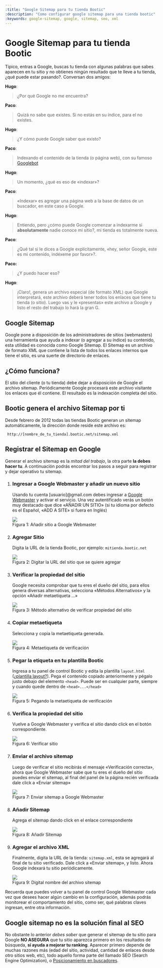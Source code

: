 ```yaml
---
:title: "Google Sitemap para tu tienda Bootic"
:description: "Como configurar google sitemap para una tienda bootic"
:keywords: google-sitemap, google, sitemap, seo, xml 
---
```


Google Sitemap para tu tienda Bootic
====================================

Típico, entras a Google, buscas tu tienda con algunas palabras que sabes aparecen en tu sitio y no obtienes ningún resultado que te lleve a tu tienda, ¿qué puede estar pasando?. Conversan dos amigos:

**Hugo**:

> ¿Por qué Google no me encuentra?

**Paco**:

> Quizá no sabe que existes. Si no estás en su índice, para el no existes.

**Hugo**:

> ¿Y cómo puede Google saber que existo?

**Paco**:

> Indexando el contenido de la tienda (o página web), con su famoso [Googlebot][bot]

**Hugo**:

> Un momento, ¿qué es eso de «indexar»?

**Paco**:

> «Indexar» es agregar una página web a la base de datos de un buscador, en este caso a Google.

**Hugo**:

> Entiendo, pero ¿cómo puede Google comenzar a indexarme si **absolutamente** nadie conoce mi sitio?, mi tienda es totalmente nueva.

**Paco**:

> ¿Qué tal si le dices a Google explícitamente, «hey, señor Google, este es mi
contenido, indéxeme por favor»?. 

**Paco:**

> ¿Y puedo hacer eso?

**Hugo**:

> ¡Claro!, genera un archivo especial (de formato XML) que Google interpretará, este archivo deberá tener todos los enlaces que tiene tu tienda (o sitio). Luego vas y le «presentas» este archivo a Google y listo el resto del trabajo lo hará la gran G.

## Google Sitemap

Google pone a disposición de los administradores de sitios (webmasters) una herramienta que ayuda a indexar (o agregar a su índice) su contenido, esta utilidad es conocida como Google Sitemap. El Sitemap es un archivo de formato XML que contiene la lista de todos los enlaces internos que tiene el sitio, es una suerte de directorio de enlaces.

## ¿Cómo funciona?

El sitio del cliente (o tu tienda) debe dejar a disposición de Google el archivo sitemap. Periódicamente Google procesará este archivo visitante los enlaces que él contiene. El resultado es la indexación completa del sitio.


## Bootic genera el archivo Sitemap por ti

Desde febrero de 2012 todas las tiendas Bootic generan un sitemap automáticamente, la
dirección donde reside este archivo es:

     http://[nombre_de_tu_tienda].bootic.net/sitemap.xml
              
## Registrar el Sitemap en Google

Generar el archivo sitemap es la _mitad del trabajo_, la otra parte **la debes hacer tu**. A continuación podrás encontrar los pasos a seguir para registrar y dejar operativo tu sitemap.

1. ### Ingresar a Google Webmaster y añadir un nuevo sitio

    Usando tu cuenta [usuario]@gmail.com debes ingresar a [Google Webmaster][ggt] y activar el servicio. Una vez autentificado verás un botón muy destacado que dice «AÑADIR UN SITIO» (si tu idioma por defecto es el Español, «ADD A SITE» si fuera en Inglés) 
    <div class="captura"><div class="c-contenido"><a title="Ingresar a en Google Webmaster y añadir un nuevo sitio" href="/img/posicionamiento/sitemap-1.png" rel="fancybox"><img src="/img/posicionamiento/sitemap-th-1.png" /></a></div><div class="c-pie">Figura 1: Añadir sitio a Google Webmaster</div></div>

2. ### Agregar Sitio
    Digita la URL de la tienda Bootic, por ejemplo: <code>mitienda.bootic.net</code>
    <div class="captura"><div class="c-contenido"><a title="Agregar Sitio" href="/img/posicionamiento/sitemap-2.png" rel="fancybox"><img src="/img/posicionamiento/sitemap-th-2.png" /></a></div><div class="c-pie">Figura 2: Digitar la URL del sitio que se quiere agregar</div></div>

3. ### Verificar la propiedad del sitio
    Google necesita comprobar que tu eres el dueño del sitio, para ellos genera diversas alternativas, selecciona
«Métodos Alternativos» y la opción «Añadir metaetiqueta ...» 
    <div class="captura"><div class="c-contenido"><a title="Verificar la propiedad del sitio" href="/img/posicionamiento/sitemap-3.png" rel="fancybox"><img src="/img/posicionamiento/sitemap-th-3.png" /></a></div><div class="c-pie">Figura 3: Método alternativo de verificar propiedad del sitio</div></div>

4. ### Copiar metaetiqueta
    Selecciona y copia la metaetiqueta generada.
    <div class="captura"><div class="c-contenido"><a title="Copiar metaetiquetar" href="/img/posicionamiento/sitemap-4.png" rel="fancybox"><img src="/img/posicionamiento/sitemap-th-4.png" /></a></div><div class="c-pie">Figura 4: Metaetiqueta de verificación</div></div>

5. ### Pegar la etiqueta en tu plantilla Bootic
	Ingresa a tu panel de control Bootic y edita la plantilla <code>layout.html</code>  ([¿plantilla layout?][layout]). Pega el contenido copiado anteriormente y pégalo justo debajo del elemento `<head>`. Puede ser en cualquier parte, siempre y cuando quede dentro de `<head>...</head>`
    <div class="captura"><div class="c-contenido"><a title="Pegar la etiqueta en tu plantilla Bootic" href="/img/posicionamiento/sitemap-5.png" rel="fancybox"><img src="/img/posicionamiento/sitemap-th-5.png" /></a></div><div class="c-pie">Figura 5: Pegando la metaetiqueta de verificación</div></div>

6. ### Verifica la propiedad del sitio
	Vuelve a Google Webmaster y verifica el sitio dando click en el botón correspondiente.
    <div class="captura"><div class="c-contenido"><a title="Verifica la propiedad del sitio" href="/img/posicionamiento/sitemap-6.png" rel="fancybox"><img src="/img/posicionamiento/sitemap-th-6.png" /></a></div><div class="c-pie">Figura 6: Verificar sitio</div></div>

7. ### Enviar el archivo sitemap
	Luego de verificar el sitio recibirás el mensaje «Verificación correcta», ahora que Google Webmaster sabe que tu eres el dueño del sitio puedes enviar el sitemap, al final del panel de la página recién verificada dale click a «Enviar sitemap»
    <div class="captura"><div class="c-contenido"><a title="Enviar el archivo sitemap" href="/img/posicionamiento/sitemap-7.png" rel="fancybox"><img src="/img/posicionamiento/sitemap-th-7.png" /></a></div><div class="c-pie">Figura 7: Enviar sitemap a Google Webmaster</div></div>

8. ### Añadir Sitemap
	Agrega el sitemap dando click en el enlace correspondiente
    <div class="captura"><div class="c-contenido"><a title="Añadir Sitemap" href="/img/posicionamiento/sitemap-8.png" rel="fancybox"><img src="/img/posicionamiento/sitemap-th-8.png" /></a></div><div class="c-pie">Figura 8: Añadir Sitemap</div></div>

9. ### Agregar el archivo XML
	Finalmente, digita la URL de la tienda: `sitemap.xml`, esta se agregará al final de tu sitio verificado. Dale click a «Enviar sitemap», y listo. Ahora Google indexará tu sitio periódicamente.
    <div class="captura"><div class="c-contenido"><img src="/img/posicionamiento/sitemap-9.png" /></div><div class="c-pie">Figura 9: Digital nombre del archivo sitemap</div></div>

Recuerda que puedes volver a tu panel de control Google Webmaster cada vez que desees hacer algún cambio en la configuración, además podrás monitorear el comportamiento del sitio, como ser, qué palabras claves ingresan, entre otra información.

## Google sitemap no es la solución final al SEO

No obstante lo anterior _debes saber_ que generar el sitemap de tu sitio para Google **NO ASEGURA** que tu sitio aparezca primero en los resultados de búsqueda, **sí ayuda a mejorar tu ranking**. Aparecer primero depende de muchas razones más (edad del sitio, actividad, cantidad de enlaces desde otro sitios web, etc), todo aquello forma parte del llamado SEO (Search Engine Optimization), o [Posicionamiento en buscadores][seo].


[bot]: http://es.wikipedia.org/wiki/Googlebot "Entrada en wikipedia de Googlebot"
[seo]: http://es.wikipedia.org/wiki/Posicionamiento_en_buscadores "SEO en wikipedia"   
[ggt]: http://www.google.com/webmasters/tools "Google Webmaster Tools"
[layout]: /es/themes/layout "Qué es la plantilla layout"
